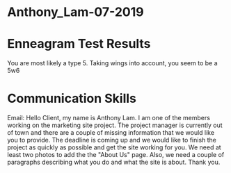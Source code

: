# Anthony_Lam-07-2019

# Enneagram Test Results

You are most likely a type 5. Taking wings into account, you seem to be a 5w6

# Communication Skills

Email: Hello Client, my name is Anthony Lam. I am one of the members working on the marketing site project. The project manager is currently out of town and there are a couple of missing information that we would like you to provide. The deadline is coming up and we would like to finish the project as quickly as possible and get the site working for you. We need at least two photos to add the the "About Us" page. Also, we need a couple of paragraphs describing what you do and what the site is about. Thank you.
